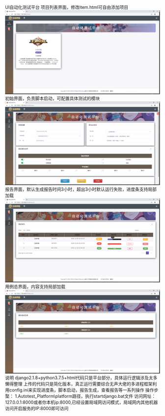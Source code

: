 UI自动化测试平台
项目列表界面，修改item.html可自由添加项目
![image](https://github.com/Shineleem/Autotest_Platform/blob/master/images/item.png)
初始界面，负责脚本启动，可配置具体测试的模块
![image](https://github.com/Shineleem/Autotest_Platform/blob/master/images/index.png)
报告界面，默认生成报告时间3小时，超出3小时默认运行失败，进度条支持局部加载
![image](https://github.com/Shineleem/Autotest_Platform/blob/master/images/report.png)
用例总界面，内容支持局部加载
![image](https://github.com/Shineleem/Autotest_Platform/blob/master/images/case.png)
说明
django2.1.8+python3.7.5+html代码只是平台部分，具体运行逻辑涉及太多懒得整理
上传的代码只是简化版本，真正运行需要综合无声大佬的多进程框架利用config.ini来实现进度条，脚本启动，报告生成，查看报告等一系列操作
操作步棸：
1.Autotest_Platform\platform路径，执行startdjango.bat文件
访问网址：127.0.0.1:8000或者你本机ip:8000,已经设置局域网访问模式，局域网内其他机器访问开启服务的IP:8000即可访问

